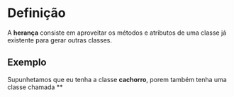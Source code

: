 
# Definição
A **herança** consiste em aproveitar os métodos e atributos de uma classe já existente para gerar outras classes.

## Exemplo
Supunhetamos que eu tenha a classe **cachorro**, porem também tenha uma classe chamada **